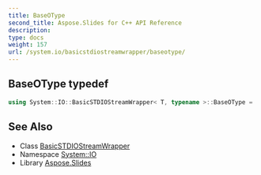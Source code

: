 ```yaml
---
title: BaseOType
second_title: Aspose.Slides for C++ API Reference
description: 
type: docs
weight: 157
url: /system.io/basicstdiostreamwrapper/baseotype/
---
```

## BaseOType typedef




```cpp
using System::IO::BasicSTDIOStreamWrapper< T, typename >::BaseOType =  BasicSTDOStreamWrapper<T>
```

## See Also

* Class [BasicSTDIOStreamWrapper](../)
* Namespace [System::IO](../../)
* Library [Aspose.Slides](../../../)